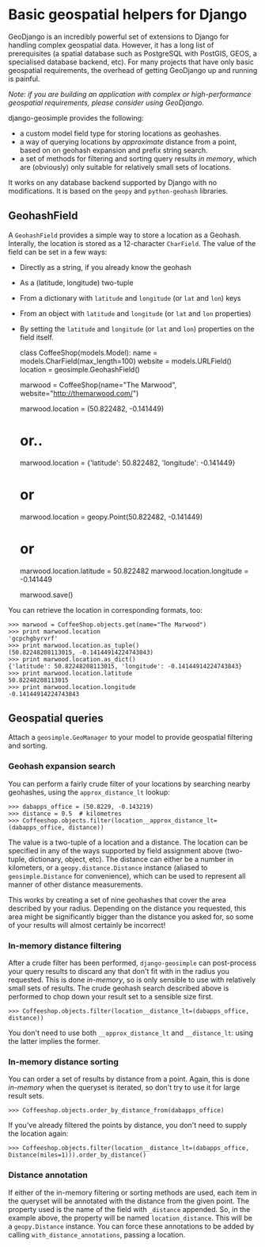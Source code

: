 Basic geospatial helpers for Django
===================================

GeoDjango is an incredibly powerful set of extensions to Django for handling complex geospatial data. However, it has a long list of prerequisites (a spatial database such as PostgreSQL with PostGIS, GEOS, a specialised database backend, etc). For many projects that have only basic geospatial requirements, the overhead of getting GeoDjango up and running is painful.

*Note: if you are building an application with complex or high-performance geospatial requirements, please consider using GeoDjango.*

django-geosimple provides the following:

* a custom model field type for storing locations as geohashes.
* a way of querying locations by *approximate* distance from a point, based on on geohash expansion and prefix string search.
* a set of methods for filtering and sorting query results *in memory*, which are (obviously) only suitable for relatively small sets of locations.

It works on any database backend supported by Django with no modifications. It is based on the `geopy` and `python-geohash` libraries.

GeohashField
------------

A `GeohashField` provides a simple way to store a location as a Geohash. Interally, the location is stored as a 12-character `CharField`. The value of the field can be set in a few ways:

* Directly as a string, if you already know the geohash
* As a (latitude, longitude) two-tuple
* From a dictionary with `latitude` and `longitude` (or `lat` and `lon`) keys
* From an object with `latitude` and `longitude` (or `lat` and `lon` properties)
* By setting the `latitude` and `longitude` (or `lat` and `lon`) properties on the field itself.

    class CoffeeShop(models.Model):
        name = models.CharField(max_length=100)
        website = models.URLField()
        location = geosimple.GeohashField()

    marwood = CoffeeShop(name="The Marwood", website="http://themarwood.com/")

    marwood.location = (50.822482, -0.141449)

    # or..
    marwood.location = {'latitude': 50.822482, 'longitude': -0.141449}

    # or
    marwood.location = geopy.Point(50.822482, -0.141449)

    # or
    marwood.location.latitude = 50.822482
    marwood.location.longitude = -0.141449

    marwood.save()

You can retrieve the location in corresponding formats, too:

    >>> marwood = CoffeeShop.objects.get(name="The Marwood")
    >>> print marwood.location
    'gcpchgbyrvrf'
    >>> print marwood.location.as_tuple()
    (50.82248208113015, -0.14144914224743843)
    >>> print marwood.location.as_dict()
    {'latitude': 50.82248208113015, 'longitude': -0.14144914224743843}
    >>> print marwood.location.latitude
    50.82248208113015
    >>> print marwood.location.longitude
    -0.14144914224743843

Geospatial queries
------------------

Attach a `geosimple.GeoManager` to your model to provide geospatial filtering and sorting.

### Geohash expansion search

You can perform a fairly crude filter of your locations by searching nearby geohashes, using the `approx_distance_lt` lookup:

    >>> dabapps_office = (50.8229, -0.143219)
    >>> distance = 0.5  # kilometres
    >>> Coffeeshop.objects.filter(location__approx_distance_lt=(dabapps_office, distance))

The value is a two-tuple of a location and a distance. The location can be specified in any of the ways supported by field assignment above (two-tuple, dictionary, object, etc). The distance can either be a number in kilometers, or a `geopy.distance.Distance` instance (aliased to `geosimple.Distance` for convenience), which can be used to represent all manner of other distance measurements.

This works by creating a set of nine geohashes that cover the area described by your radius. Depending on the distance you requested, this area might be significantly bigger than the distance you asked for, so some of your results will almost certainly be incorrect!

### In-memory distance filtering

After a crude filter has been performed, `django-geosimple` can post-process your query results to discard any that don't fit with in the radius you requested. This is done *in-memory*, so is only sensible to use with relatively small sets of results. The crude geohash search described above is performed to chop down your result set to a sensible size first.

    >>> Coffeeshop.objects.filter(location__distance_lt=(dabapps_office, distance))

You don't need to use both `__approx_distance_lt` and `__distance_lt`: using the latter implies the former.

### In-memory distance sorting

You can order a set of results by distance from a point. Again, this is done *in-memory* when the queryset is iterated, so don't try to use it for large result sets.

    >>> Coffeeshop.objects.order_by_distance_from(dabapps_office)

If you've already filtered the points by distance, you don't need to supply the location again:

    >>> Coffeeshop.objects.filter(location__distance_lt=(dabapps_office, Distance(miles=1))).order_by_distance()

### Distance annotation

If either of the in-memory filtering or sorting methods are used, each item in the queryset will be annotated with the distance from the given point. The property used is the name of the field with `_distance` appended. So, in the example above, the property will be named `location_distance`. This will be a `geopy.Distance` instance. You can force these annotations to be added by calling `with_distance_annotations`, passing a location.
